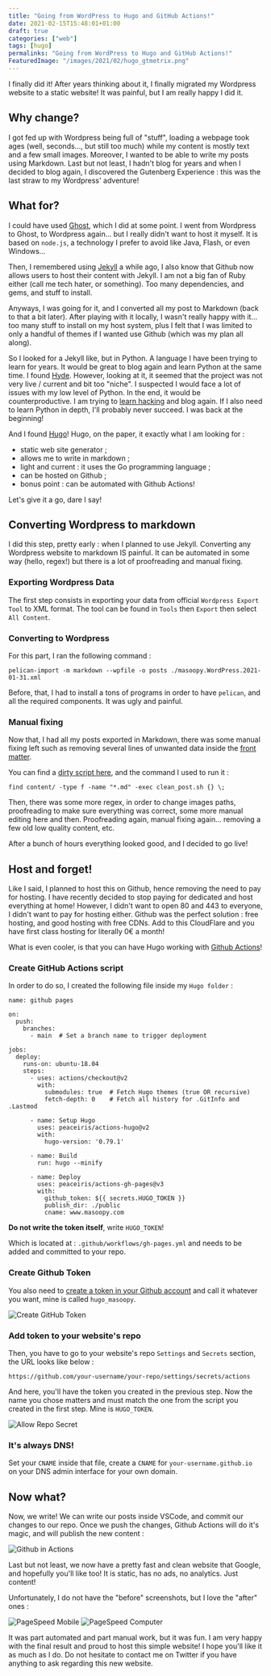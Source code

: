 ```yaml
---
title: "Going from WordPress to Hugo and GitHub Actions!"
date: 2021-02-15T15:48:01+01:00
draft: true
categories: ["web"]
tags: [hugo]
permalinks: "Going from WordPress to Hugo and GitHub Actions!"
FeaturedImage: "/images/2021/02/hugo_gtmetrix.png"
---
```

I finally did it! After years thinking about it, I finally migrated my Wordpress website to a static website! It was painful, but I am really happy I did it.

## Why change?

I got fed up with Wordpress being full of "stuff", loading a webpage took ages (well, seconds..., but still too much) while my content is mostly text and a few small images. Moreover, I wanted to be able to write my posts using Markdown. Last but not least, I hadn't blog for years and when I decided to blog again, I discovered the Gutenberg Experience : this was the last straw to my Wordpress' adventure!

## What for?

I could have used [Ghost](https://ghost.org/), which I did at some point. I went from Wordpress to Ghost, to Wordpress again... but I really didn't want to host it myself. It is based on `node.js`, a technology I prefer to avoid like Java, Flash, or even Windows...

Then, I remembered using [Jekyll](https://jekyllrb.com/) a while ago, I also know that Github now allows users to host their content with Jekyll. I am not a big fan of Ruby either (call me tech hater, or something). Too many dependencies, and gems, and stuff to install.

Anyways, I was going for it, and I converted all my post to Markdown (back to that a bit later). After playing with it locally, I wasn't really happy with it... too many stuff to install on my host system, plus I felt that I was limited to only a handful of themes if I wanted use Github (which was my plan all along).

So I looked for a Jekyll like, but in Python. A language I have been trying to learn for years. It would be great to blog again and learn Python at the same time. I found [Hyde](http://hyde.github.io/index.html). However, looking at it, it seemed that the project was not very live / current and bit too "niche". I suspected I would face a lot of issues with my low level of Python. In the end, it would be counterproductive. I am trying to [learn hacking](https://www.masoopy.com/starting-my-hacking-journey-hopefully/) and blog again. If I also need to learn Python in depth, I'll probably never succeed. I was back at the beginning!

And I found [Hugo](https://gohugo.io/)! Hugo, on the paper, it exactly what I am looking for :

* static web site generator ;
* allows me to write in markdown ;
* light and current : it uses the Go programming language ;
* can be hosted on Github ;
* bonus point : can be automated with Github Actions!

Let's give it a go, dare I say!

## Converting Wordpress to markdown

I did this step, pretty early : when I planned to use Jekyll. Converting any Wordpress website to markdown IS painful. It can be automated in some way (hello, regex!) but there is a lot of proofreading and manual fixing.

### Exporting Wordpress Data

The first step consists in exporting your data from official `Wordpress Export Tool` to XML format. The tool can be found in `Tools` then `Export` then select `All Content`.

### Converting to Wordpress

For this part, I ran the following command :

```text
pelican-import -m markdown --wpfile -o posts ./masoopy.WordPress.2021-01-31.xml
```

Before, that, I had to install a tons of programs in order to have `pelican`, and all the required components. It was ugly and painful.

### Manual fixing

Now that, I had all my posts exported in Markdown, there was some manual fixing left such as removing several lines of unwanted data inside the [front matter](https://gohugo.io/content-management/front-matter/).

You can find a [dirty script here](https://raw.githubusercontent.com/Nesousx/masoopy-web/main/clean_post.sh), and the command I used to run it :

```text
find content/ -type f -name "*.md" -exec clean_post.sh {} \;
```
Then, there was some more regex, in order to change images paths, proofreading to make sure everything was correct, some more manual editing here and then. Proofreading again, manual fixing again... removing a few old low quality content, etc.

After a bunch of hours everything looked good, and I decided to go live!

## Host and forget!

Like I said, I planned to host this on Github, hence removing the need to pay for hosting. I have recently decided to stop paying for dedicated and host everything at home! However, I didn't want to open 80 and 443 to everyone, I didn't want to pay for hosting either. Github was the perfect solution : free hosting, and good hosting with free CDNs. Add to this CloudFlare and you have first class hosting for literally 0€ a month!

What is even cooler, is that you can have Hugo working with [Github Actions](https://github.com/peaceiris/actions-hugo)! 

### Create GitHub Actions script

In order to do so, I created the following file inside my `Hugo folder` :

```text
name: github pages

on:
  push:
    branches:
      - main  # Set a branch name to trigger deployment

jobs:
  deploy:
    runs-on: ubuntu-18.04
    steps:
      - uses: actions/checkout@v2
        with:
          submodules: true  # Fetch Hugo themes (true OR recursive)
          fetch-depth: 0    # Fetch all history for .GitInfo and .Lastmod

      - name: Setup Hugo
        uses: peaceiris/actions-hugo@v2
        with:
          hugo-version: '0.79.1'

      - name: Build
        run: hugo --minify

      - name: Deploy
        uses: peaceiris/actions-gh-pages@v3
        with:
          github_token: ${{ secrets.HUGO_TOKEN }}
          publish_dir: ./public
          cname: www.masoopy.com
```

**Do not write the token itself**, write `HUGO_TOKEN`!

Which is located at : `.github/workflows/gh-pages.yml` and needs to be added and committed to your repo.

### Create Github Token

You also need to [create a token in your Github account](https://github.com/settings/tokens) and call it whatever you want, mine is called `hugo_masoopy`. 

![Create GitHub Token](/images/2021/02/hugo_account_token.png)

### Add token to your website's repo

Then, you have to go to your website's repo `Settings` and `Secrets` section, the URL looks like below :

```text
https://github.com/your-username/your-repo/settings/secrets/actions
```

And here, you'll have the token you created in the previous step. Now the name you chose matters and must match the one from the script you created in the first step. Mine is `HUGO_TOKEN`.

![Allow Repo Secret](/images/2021/02/hugo_repo_secret.png)

### It's always DNS!

Set your `CNAME` inside that file, create a `CNAME` for `your-username.github.io` on your DNS admin interface for your own domain.

## Now what?

Now, we write! We can write our posts inside VSCode, and commit our changes to our repo. Once we push the changes, Github Actions will do it's magic, and will publish the new content :

![Github in Actions](/images/2021/02/hugo_github_actions.png)

Last but not least, we now have a pretty fast and clean website that Google, and hopefully you'll like too! It is static, has no ads, no analytics. Just content!

Unfortunately, I do not have the "before" screenshots, but I love the "after" ones :

![PageSpeed Mobile](/images/2021/02/hugo_pagespeed_mobile.png)
![PageSpeed Computer](/images/2021/02/hugo_pagespeed_computer.png)

It was part automated and part manual work, but it was fun. I am very happy with the final result and proud to host this simple website! I hope you'll like it as much as I do. Do not hesitate to contact me on Twitter if you have anything to ask regarding this new website.



